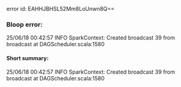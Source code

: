 error id: EAHHJBHSL52Mm8LoUnwn8Q==
### Bloop error:

25/06/18 00:42:57 INFO SparkContext: Created broadcast 39 from broadcast at DAGScheduler.scala:1580
#### Short summary: 

25/06/18 00:42:57 INFO SparkContext: Created broadcast 39 from broadcast at DAGScheduler.scala:1580